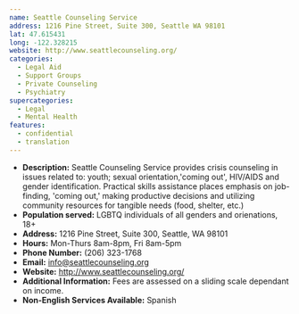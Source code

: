 ```yaml
---
name: Seattle Counseling Service
address: 1216 Pine Street, Suite 300, Seattle WA 98101
lat: 47.615431
long: -122.328215
website: http://www.seattlecounseling.org/
categories:
  - Legal Aid
  - Support Groups
  - Private Counseling
  - Psychiatry
supercategories:
  - Legal
  - Mental Health
features:
  - confidential
  - translation
---
```

- **Description:** Seattle Counseling Service provides crisis counseling in issues related to: youth; sexual orientation,'coming out', HIV/AIDS and gender identification. Practical skills assistance places emphasis on job-finding, 'coming out,' making productive decisions and utilizing community resources for tangible needs (food, shelter, etc.)
- **Population served:** LGBTQ individuals of all genders and orienations, 18+ 
- **Address:** 1216 Pine Street, Suite 300, Seattle, WA 98101
- **Hours:** Mon-Thurs 8am-8pm, Fri 8am-5pm
- **Phone Number:** (206) 323-1768
- **Email:** info@seattlecounseling.org
- **Website:** <http://www.seattlecounseling.org/>
- **Additional Information:** Fees are assessed on a sliding scale dependant on income. 
- **Non-English Services Available:** Spanish
